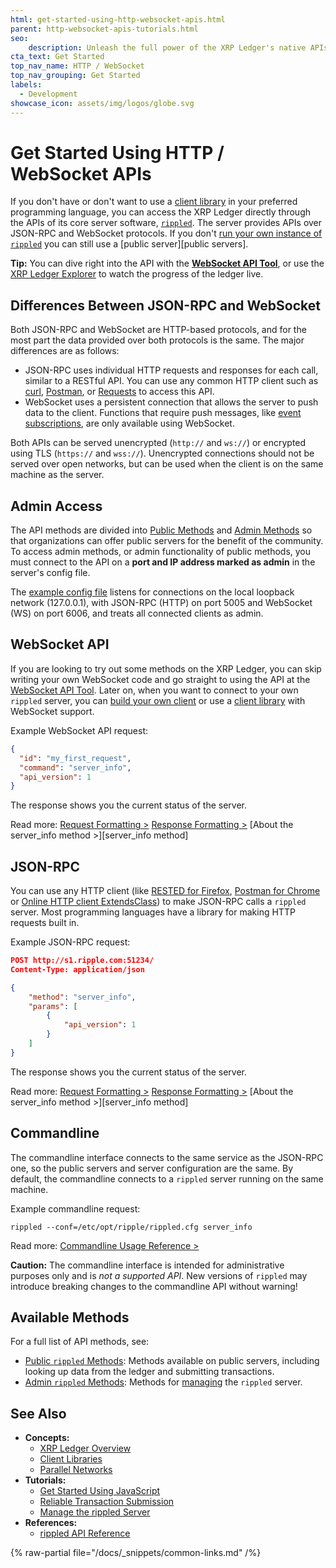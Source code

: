 ```yaml
---
html: get-started-using-http-websocket-apis.html
parent: http-websocket-apis-tutorials.html
seo:
    description: Unleash the full power of the XRP Ledger's native APIs.
cta_text: Get Started
top_nav_name: HTTP / WebSocket
top_nav_grouping: Get Started
labels:
  - Development
showcase_icon: assets/img/logos/globe.svg
---
```

# Get Started Using HTTP / WebSocket APIs

If you don't have or don't want to use a [client library](../../references/client-libraries.md) in your preferred programming language, you can access the XRP Ledger directly through the APIs of its core server software, [`rippled`](../../concepts/networks-and-servers/index.md). The server provides APIs over JSON-RPC and WebSocket protocols. If you don't [run your own instance of `rippled`](../../infrastructure/installation/index.md) you can still use a [public server][public servers].

**Tip:** You can dive right into the API with the [**WebSocket API Tool**](/resources/dev-tools/websocket-api-tool), or use the [XRP Ledger Explorer](https://livenet.xrpl.org/) to watch the progress of the ledger live.

## Differences Between JSON-RPC and WebSocket

Both JSON-RPC and WebSocket are HTTP-based protocols, and for the most part the data provided over both protocols is the same. The major differences are as follows:

- JSON-RPC uses individual HTTP requests and responses for each call, similar to a RESTful API. You can use any common HTTP client such as [curl](https://curl.se/), [Postman](https://www.postman.com/downloads/), or [Requests](https://requests.readthedocs.io/) to access this API.
- WebSocket uses a persistent connection that allows the server to push data to the client. Functions that require push messages, like [event subscriptions](../../references/http-websocket-apis/public-api-methods/subscription-methods/subscribe.md), are only available using WebSocket.

Both APIs can be served unencrypted (`http://` and `ws://`) or encrypted using TLS (`https://` and `wss://`). Unencrypted connections should not be served over open networks, but can be used when the client is on the same machine as the server.


## Admin Access

The API methods are divided into [Public Methods](../../references/http-websocket-apis/public-api-methods/index.md) and [Admin Methods](../../references/http-websocket-apis/admin-api-methods/index.md) so that organizations can offer public servers for the benefit of the community. To access admin methods, or admin functionality of public methods, you must connect to the API on a **port and IP address marked as admin** in the server's config file.

The [example config file](https://github.com/XRPLF/rippled/blob/f00f263852c472938bf8e993e26c7f96f435935c/cfg/rippled-example.cfg#L1154-L1179) listens for connections on the local loopback network (127.0.0.1), with JSON-RPC (HTTP) on port 5005 and WebSocket (WS) on port 6006, and treats all connected clients as admin.


## WebSocket API

If you are looking to try out some methods on the XRP Ledger, you can skip writing your own WebSocket code and go straight to using the API at the [WebSocket API Tool](/resources/dev-tools/websocket-api-tool). Later on, when you want to connect to your own `rippled` server, you can [build your own client](monitor-incoming-payments-with-websocket.md) or use a [client library](../../references/client-libraries.md) with WebSocket support.

Example WebSocket API request:

```json
{
  "id": "my_first_request",
  "command": "server_info",
  "api_version": 1
}
```

The response shows you the current status of the server.

Read more: [Request Formatting >](../../references/http-websocket-apis/api-conventions/request-formatting.md) [Response Formatting >](../../references/http-websocket-apis/api-conventions/response-formatting.md) [About the server_info method >][server_info method]

## JSON-RPC

You can use any HTTP client (like [RESTED for Firefox](https://addons.mozilla.org/en-US/firefox/addon/rested/), [Postman for Chrome](https://chrome.google.com/webstore/detail/postman/fhbjgbiflinjbdggehcddcbncdddomop?hl=en) or [Online HTTP client ExtendsClass](https://extendsclass.com/rest-client-online.html)) to make JSON-RPC calls a `rippled` server. Most programming languages have a library for making HTTP requests built in. <!-- SPELLING_IGNORE: extendsclass -->

Example JSON-RPC request:

```json
POST http://s1.ripple.com:51234/
Content-Type: application/json

{
    "method": "server_info",
    "params": [
        {
            "api_version": 1
        }
    ]
}
```

The response shows you the current status of the server.

Read more: [Request Formatting >](../../references/http-websocket-apis/api-conventions/request-formatting.md#json-rpc-format) [Response Formatting >](../../references/http-websocket-apis/api-conventions/response-formatting.md) [About the server_info method >][server_info method]

## Commandline

The commandline interface connects to the same service as the JSON-RPC one, so the public servers and server configuration are the same. By default, the commandline connects to a `rippled` server running on the same machine.

Example commandline request:

```
rippled --conf=/etc/opt/ripple/rippled.cfg server_info
```

Read more: [Commandline Usage Reference >](../../infrastructure/commandline-usage.md)

**Caution:** The commandline interface is intended for administrative purposes only and is _not a supported API_.  New versions of `rippled` may introduce breaking changes to the commandline API without warning!

## Available Methods

For a full list of API methods, see:

- [Public `rippled` Methods](../../references/http-websocket-apis/public-api-methods/index.md): Methods available on public servers, including looking up data from the ledger and submitting transactions.
- [Admin `rippled` Methods](../../references/http-websocket-apis/admin-api-methods/index.md): Methods for [managing](../../infrastructure/installation/install-rippled-on-ubuntu.md) the `rippled` server.


## See Also

- **Concepts:**
    - [XRP Ledger Overview](/about/)
    - [Client Libraries](../../references/client-libraries.md)
    - [Parallel Networks](../../concepts/networks-and-servers/parallel-networks.md)
- **Tutorials:**
    - [Get Started Using JavaScript](get-started-using-javascript.md)
    - [Reliable Transaction Submission](../../concepts/transactions/reliable-transaction-submission.md)
    - [Manage the rippled Server](../../infrastructure/installation/install-rippled-on-ubuntu.md)
- **References:**
    - [rippled API Reference](../../references/http-websocket-apis/index.md)

{% raw-partial file="/docs/_snippets/common-links.md" /%}
